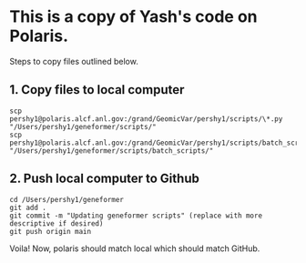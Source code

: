 # This is a copy of Yash's code on Polaris.

Steps to copy files outlined below.

## 1. Copy files to local computer
```
scp pershy1@polaris.alcf.anl.gov:/grand/GeomicVar/pershy1/scripts/\*.py "/Users/pershy1/geneformer/scripts/"
scp pershy1@polaris.alcf.anl.gov:/grand/GeomicVar/pershy1/scripts/batch_scripts/\*.sh "/Users/pershy1/geneformer/scripts/batch_scripts/"
```

## 2. Push local computer to Github
```
cd /Users/pershy1/geneformer
git add .
git commit -m "Updating geneformer scripts" (replace with more descriptive if desired)
git push origin main
```

Voila! Now, polaris should match local which should match GitHub.

